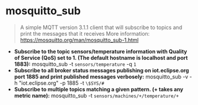# mosquitto_sub
> A simple MQTT version 3.1.1 client that will subscribe to topics and print the messages that it receives
> More information: <https://mosquitto.org/man/mosquitto_sub-1.html>
- **Subscribe to the topic sensors/temperature information with Quality of Service (QoS) set to 1. (The default hostname is localhost and port 1883):**
mosquitto_sub -t `sensors/temperature` -q `1`
- **Subscribe to all broker status messages publishing on iot.eclipse.org port 1885 and print published messages verbosely:**
mosquitto_sub -v -h "iot.eclipse.org" -p 1885 -t `\$SYS/#`
- **Subscribe to multiple topics matching a given pattern. (+ takes any metric name):**
mosquitto_sub -t `sensors/machines/+/temperature/+`
